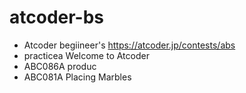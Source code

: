 # atcoder-bs

- Atcoder begiineer's https://atcoder.jp/contests/abs
- practicea Welcome to Atcoder
- ABC086A produc
- ABC081A Placing Marbles
